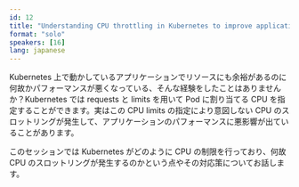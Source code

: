 ```yaml
---
id: 12
title: "Understanding CPU throttling in Kubernetes to improve application performance"
format: "solo"
speakers: [16]
lang: japanese
---
```


Kubernetes 上で動かしているアプリケーションでリソースにも余裕があるのに何故かパフォーマンスが悪くなっている、そんな経験をしたことはありませんか？Kubernetes では requests と limits を用いて Pod に割り当てる CPU を指定することができます。実はこの CPU limits の指定により意図しない CPU のスロットリングが発生して、アプリケーションのパフォーマンスに悪影響が出ていることがあります。

このセッションでは Kubernetes がどのように CPU の制限を行っており、何故 CPU のスロットリングが発生するのかという点やその対応策についてお話します。
